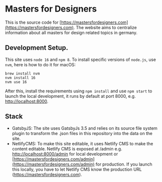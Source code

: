 # Masters for Designers

This is the source code for [https://mastersfordesigners.com](https://mastersfordesigners.com). The website aims to centralize information about all masters for design related topics in germany.

## Development Setup.

This site uses `node 16` and `npm 8`. To install specific versions of `node.js`, use  `nvm`, here is how to do it for macOS:


```
brew install nvm
nvm install 16
nvm use 16
```

After this, install the requirements using `npm install` and use `npm start` to launch the local development, it runs by default at port 8000, e.g. [http://localhost:8000](http://localhost:8000).

## Stack

* GatsbyJS: The site uses GatsbyJs 3.5 and relies on its source file system plugin to transform the .json files in this repository into the data on the site.
* NetlifyCMS: To make this site editable, it uses Netlify CMS to make the content editable. Netlify CMS is exposed at /admin e.g. [http://localhost:8000/admin](http://localhost:8000/admin) for local development or [https://mastersfordesigners.com/admin](https://mastersfordesigners.com/admin) for production. If you launch this locally, you have to let Netlify CMS know the production URL (https://mastersfordesigners.com).
